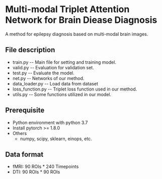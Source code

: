 # Multi-modal Triplet Attention Network for Brain Diease Diagnosis
A method for epilepsy diagnosis based on multi-modal brain images.

## File description
- train.py -- Main file for setting and training model.
- valid.py -- Evaluation for validation set.
- test.py -- Evaluate the model.
- net.py -- Networks of our method.
- data_loader.py -- Load data from dataset
- loss_function.py -- Triplet loss function used in our method.
- utils.py -- Some functions utilized in our model.

## Prerequisite
- Python environment with python 3.7
- Install pytorch >= 1.8.0
- Others
  - numpy, scipy, sklearn, einops, etc.

## Data format
- fMRI: 90 ROIs * 240 Timepoints
- DTI: 90 ROIs * 90 ROIs 
